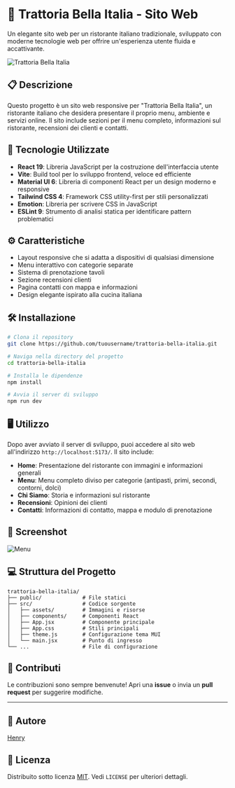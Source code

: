 
# 🍝 Trattoria Bella Italia - Sito Web

Un elegante sito web per un ristorante italiano tradizionale, sviluppato con moderne tecnologie web per offrire un'esperienza utente fluida e accattivante.

![Trattoria Bella Italia](./src/assets/images/cover_a.gif)

## 📋 Descrizione

Questo progetto è un sito web responsive per "Trattoria Bella Italia", un ristorante italiano che desidera presentare il proprio menu, ambiente e servizi online. Il sito include sezioni per il menu completo, informazioni sul ristorante, recensioni dei clienti e contatti.

## 🚀 Tecnologie Utilizzate

- **React 19**: Libreria JavaScript per la costruzione dell'interfaccia utente
- **Vite**: Build tool per lo sviluppo frontend, veloce ed efficiente
- **Material UI 6**: Libreria di componenti React per un design moderno e responsive
- **Tailwind CSS 4**: Framework CSS utility-first per stili personalizzati
- **Emotion**: Libreria per scrivere CSS in JavaScript
- **ESLint 9**: Strumento di analisi statica per identificare pattern problematici

## ⚙️ Caratteristiche

- Layout responsive che si adatta a dispositivi di qualsiasi dimensione
- Menu interattivo con categorie separate
- Sistema di prenotazione tavoli
- Sezione recensioni clienti
- Pagina contatti con mappa e informazioni
- Design elegante ispirato alla cucina italiana

## 🛠️ Installazione

```bash
# Clona il repository
git clone https://github.com/tuousername/trattoria-bella-italia.git

# Naviga nella directory del progetto
cd trattoria-bella-italia

# Installa le dipendenze
npm install

# Avvia il server di sviluppo
npm run dev
```

## 🖥️ Utilizzo

Dopo aver avviato il server di sviluppo, puoi accedere al sito web all'indirizzo `http://localhost:5173/`. Il sito include:

- **Home**: Presentazione del ristorante con immagini e informazioni generali
- **Menu**: Menu completo diviso per categorie (antipasti, primi, secondi, contorni, dolci)
- **Chi Siamo**: Storia e informazioni sul ristorante
- **Recensioni**: Opinioni dei clienti
- **Contatti**: Informazioni di contatto, mappa e modulo di prenotazione

## 📸 Screenshot

![Menu](./src/assets/images/Screenshot.jpg)

## 💻 Struttura del Progetto

```
trattoria-bella-italia/
├── public/             # File statici
├── src/                # Codice sorgente
│   ├── assets/         # Immagini e risorse
│   ├── components/     # Componenti React
│   ├── App.jsx         # Componente principale
│   ├── App.css         # Stili principali
│   ├── theme.js        # Configurazione tema MUI
│   └── main.jsx        # Punto di ingresso
└── ...                 # File di configurazione
```

## 🤝 Contributi
Le contribuzioni sono sempre benvenute! Apri una **issue** o invia un **pull request** per suggerire modifiche.

---

## 👤 Autore
[Henry](https://github.com/henry8913)

## 📝 Licenza
Distribuito sotto licenza [MIT](https://github.com/henry8913/Vite-React.git/blob/main/LICENSE.txt). Vedi `LICENSE` per ulteriori dettagli.
